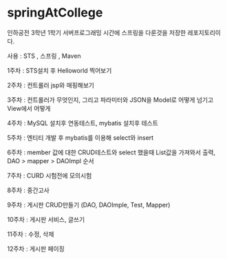 # springAtCollege


인하공전 3학년 1학기 서버프로그래밍 시간에 스프링을 다룬것을 저장한 레포지토리이다.

사용 : STS , 스프링 , Maven

1주차 : STS설치 후 Helloworld 찍어보기

2주차 : 컨트롤러 jsp와 매핑해보기

3주차 : 컨트롤러가 무엇인지, 그리고 파라미터와 JSON을 Model로 어떻게 넘기고 View에서 어떻게 

4주차 : MySQL 설치후 연동테스트, mybatis 설치후 테스트

5주차 : 엔티티 개발 후 mybatis를 이용해 select와 insert

6주차 : member 값에 대한 CRUD테스트와 select 했을때 List값을 가져와서 출력, DAO > mapper > DAOImpl 순서

7주차 : CURD 시험전에 모의시험

8주차 : 중간고사

9주차 : 게시판 CRUD만들기 (DAO, DAOImple, Test, Mapper)

10주차 : 게시판 서비스, 글쓰기

11주차 : 수정, 삭제

12주차 : 게시판 페이징
